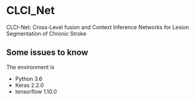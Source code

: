 # CLCI_Net
CLCI-Net: Cross-Level fusion and Context Inference Networks for Lesion Segmentation of Chronic Stroke

## Some issues to know

The environment is

- Python 3.6
- Keras 2.2.0
- tensorflow 1.10.0

